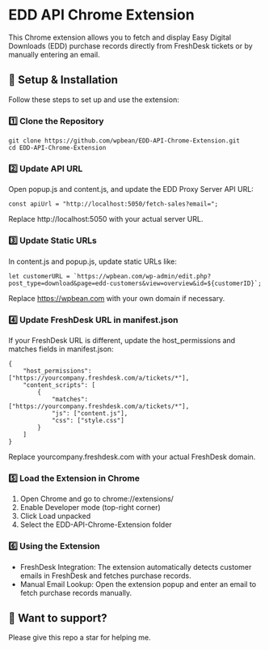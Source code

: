 # EDD API Chrome Extension
This Chrome extension allows you to fetch and display Easy Digital Downloads (EDD) purchase records directly from FreshDesk tickets or by manually entering an email.

## 🚀 Setup & Installation
Follow these steps to set up and use the extension:

### 1️⃣ Clone the Repository
```
git clone https://github.com/wpbean/EDD-API-Chrome-Extension.git
cd EDD-API-Chrome-Extension
```

### 2️⃣ Update API URL
Open popup.js and content.js, and update the EDD Proxy Server API URL:
```
const apiUrl = "http://localhost:5050/fetch-sales?email=";
```
Replace http://localhost:5050 with your actual server URL.

### 3️⃣ Update Static URLs
In content.js and popup.js, update static URLs like:
```
let customerURL = `https://wpbean.com/wp-admin/edit.php?post_type=download&page=edd-customers&view=overview&id=${customerID}`;
```
Replace https://wpbean.com with your own domain if necessary.

### 4️⃣ Update FreshDesk URL in manifest.json
If your FreshDesk URL is different, update the host_permissions and matches fields in manifest.json:
```
{
    "host_permissions": ["https://yourcompany.freshdesk.com/a/tickets/*"],
    "content_scripts": [
        {
            "matches": ["https://yourcompany.freshdesk.com/a/tickets/*"],
            "js": ["content.js"],
            "css": ["style.css"]
        }
    ]
}
```
Replace yourcompany.freshdesk.com with your actual FreshDesk domain.

### 5️⃣ Load the Extension in Chrome
1. Open Chrome and go to chrome://extensions/
2. Enable Developer mode (top-right corner)
3. Click Load unpacked
4. Select the EDD-API-Chrome-Extension folder

### 6️⃣ Using the Extension
* FreshDesk Integration: The extension automatically detects customer emails in FreshDesk and fetches purchase records.
* Manual Email Lookup: Open the extension popup and enter an email to fetch purchase records manually.

## 🛟 Want to support?
Please give this repo a star for helping me.